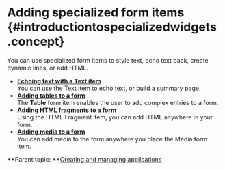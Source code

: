 # Adding specialized form items {#introductiontospecializedwidgets .concept}

You can use specialized form items to style text, echo text back, create dynamic lines, or add HTML.

-   **[Echoing text with a Text item](wi_echoing_text_with_a_text_item.md)**  
You can use the Text item to echo text, or build a summary page.
-   **[Adding tables to a form](wi_adding_tables_to_a_form.md)**  
The **Table** form item enables the user to add complex entries to a form.
-   **[Adding HTML fragments to a form](wi_adding_html_fragments_to_a_form.md)**  
Using the HTML Fragment item, you can add HTML anywhere in your form.
-   **[Adding media to a form](wi_adding_media_to_a_form.md)**  
You can add media to the form anywhere you place the Media form item.

**Parent topic: **[Creating and managing applications](cr_creating_and_managing_toc.md)

